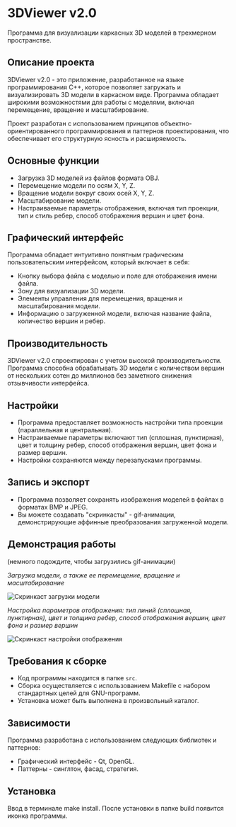 # 3DViewer v2.0

Программа для визуализации каркасных 3D моделей в трехмерном пространстве.

## Описание проекта

3DViewer v2.0 - это приложение, разработанное на языке программирования C++, которое позволяет загружать и визуализировать 3D модели в каркасном виде. Программа обладает широкими возможностями для работы с моделями, включая перемещение, вращение и масштабирование. 

Проект разработан с использованием принципов объектно-ориентированного программирования и паттернов проектирования, что обеспечивает его структурную ясность и расширяемость.

## Основные функции

- Загрузка 3D моделей из файлов формата OBJ.
- Перемещение модели по осям X, Y, Z.
- Вращение модели вокруг своих осей X, Y, Z.
- Масштабирование модели.
- Настраиваемые параметры отображения, включая тип проекции, тип и стиль ребер, способ отображения вершин и цвет фона.

## Графический интерфейс

Программа обладает интуитивно понятным графическим пользовательским интерфейсом, который включает в себя:

- Кнопку выбора файла с моделью и поле для отображения имени файла.
- Зону для визуализации 3D модели.
- Элементы управления для перемещения, вращения и масштабирования модели.
- Информацию о загруженной модели, включая название файла, количество вершин и ребер.

## Производительность

3DViewer v2.0 спроектирован с учетом высокой производительности. Программа способна обрабатывать 3D модели с количеством вершин от нескольких сотен до миллионов без заметного снижения отзывчивости интерфейса.

## Настройки

- Программа предоставляет возможность настройки типа проекции (параллельная и центральная).
- Настраиваемые параметры включают тип (сплошная, пунктирная), цвет и толщину ребер, способ отображения вершин, цвет фона и размер вершин.
- Настройки сохраняются между перезапусками программы.

## Запись и экспорт

- Программа позволяет сохранять изображения моделей в файлах в форматах BMP и JPEG.
- Вы можете создавать "скринкасты" - gif-анимации, демонстрирующие аффинные преобразования загруженной модели.

## Демонстрация работы

(немного подождите, чтобы загрузились gif-анимации)

*Загрузка модели, а также ее перемещение, вращение и масштабирование*

![Скринкаст загрузки модели](misc/image/upload.gif)


*Настройка параметров отображения: тип линий (сплошная, пунктирная), цвет и толщина ребер, способ отображения вершин, цвет фона и размер вершин*

![Скринкаст настройки отображения](misc/image/settings.gif)


## Требования к сборке

- Код программы находится в папке `src`.
- Сборка осуществляется с использованием Makefile с набором стандартных целей для GNU-программ.
- Установка может быть выполнена в произвольный каталог.

## Зависимости

Программа разработана с использованием следующих библиотек и паттернов:

- Графический интерфейс - Qt, OpenGL.
- Паттерны - синглтон, фасад, стратегия.

## Установка

Ввод в терминале make install. После установки в папке build появится иконка программы.

